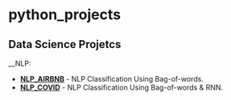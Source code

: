# python_projects

## Data Science Projetcs

__NLP:

- __[NLP_AIRBNB](https://github.com/Gab314/python_projects/tree/main/NLP_AIRBNB)__ - NLP Classification Using Bag-of-words.
- __[NLP_COVID](https://github.com/Gab314/python_projects/tree/main/NLP_COVID)__ - NLP Classification Using Bag-of-words & RNN.
